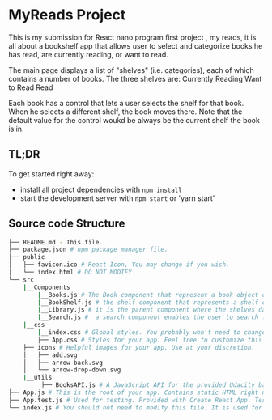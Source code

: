 # MyReads Project

This is my submission for React nano program first project , my reads, it is all about a bookshelf app that allows user to select and categorize books he has read, are currently reading, or want to read.

The main page displays a list of "shelves" (i.e. categories), each of which contains a number of books. The three shelves are:
Currently Reading
Want to Read
Read

Each book has a control that lets a user selects the shelf for that book. When he selects a different shelf, the book moves there. Note that the default value for the control woukd be always be the current shelf the book is in.

## TL;DR

To get started right away:

* install all project dependencies with `npm install`
* start the development server with `npm start` or 'yarn start'

## Source code Structure
```bash
├── README.md - This file.
├── package.json # npm package manager file. 
├── public
│   ├── favicon.ico # React Icon, You may change if you wish.
│   └── index.html # DO NOT MODIFY
└── src
    |__Components
        |__Books.js # The Book component that represent a book object on a shelf.
        |__BookShelf.js # the shelf component that represents a shelf object , it has one child , a book component , and two parents , Library and Search Components.
        |__Library.js # it is the parent component where the shelves data are formnulated and passed down to         BookShelf  component , it represents the user's own library i.e. list of how own books
        |__Search.js #  a search component enables the user to search for a book and add it to his own librray.
    |__css 
        |__index.css # Global styles. You probably won't need to change anything here.  
        ├── App.css # Styles for your app. Feel free to customize this as you desire.
    ├── icons # Helpful images for your app. Use at your discretion.
    │   ├── add.svg
    │   ├── arrow-back.svg
    │   └── arrow-drop-down.svg
    |__utils
         ├── BooksAPI.js # A JavaScript API for the provided Udacity backend. Instructions for the methods are below.
├── App.js # This is the root of your app. Contains static HTML right now.
├── App.test.js # Used for testing. Provided with Create React App. Testing is encouraged, but not required.
└── index.js # You should not need to modify this file. It is used for DOM rendering only.
